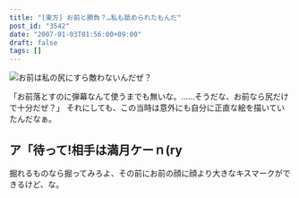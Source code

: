 ```yaml
---
title: "[東方] お前と勝負？…私も舐められたもんだ"
post_id: "3542"
date: "2007-01-03T01:56:00+09:00"
draft: false
tags: []
---
```



![お前は私の尻にすら敵わないんだぜ？](https://danmaq.com/image/illustrations/pbbs/2005-2007/tohov_001534_1_s.png)

「お前落とすのに弾幕なんて使うまでも無いな。……そうだな、お前なら尻だけで十分だぜ？」
それにしても、この当時は意外にも自分に正直な絵を描いていたんだなぁ。
## ア「待って!相手は満月ケーｎ(ry

掘れるものなら掘ってみろよ、その前にお前の顔に顔より大きなキスマークができるけど、な。
